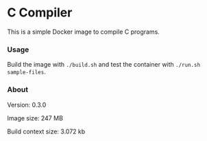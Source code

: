 # C Compiler

This is a simple Docker image to compile C programs.

### Usage

Build the image with `./build.sh` and test the container with `./run.sh sample-files`.

### About

Version: 0.3.0

Image size: 247 MB

Build context size: 3.072 kb

